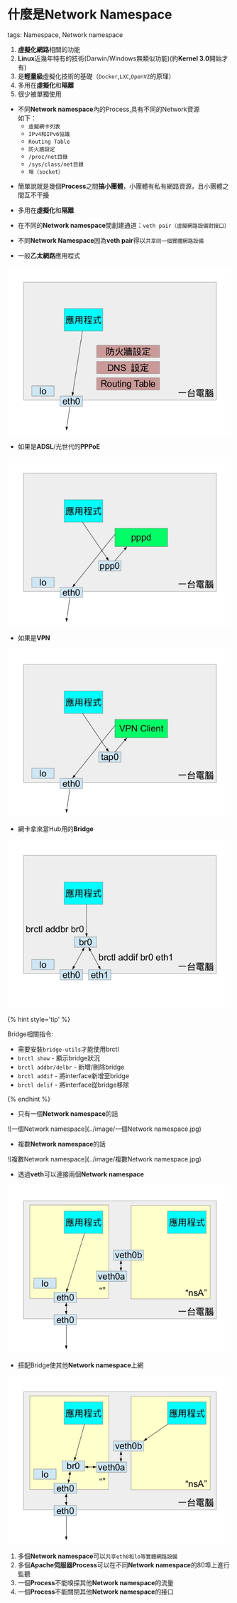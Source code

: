 # 什麼是Network Namespace

tags: Namespace, Network namespace

<!--sec data-title="什麼是Network namespace" data-id="1" data-nopdf="true" data-collapse=false ces-->

1. **虛擬化網路**相關的功能
2. **Linux**近幾年特有的技術(Darwin/Windows無類似功能)(約**Kernel 3.0**開始才有)
3. 是**輕量級**虛擬化技術的基礎（`Docker`,`LXC`,`OpenVZ`的原理）
4. 多用在**虛擬化**和**隔離**
5. 很少被單獨使用

<!--endsec-->

<!--sec data-title="虛擬化網路相關的功能,是指哪些？" data-id="2" data-nopdf="true" data-collapse=false ces-->

- 不同**Network namespace**內的Process,具有不同的Network資源   
如下：
  - `虛擬網卡列表`
  - `IPv4和IPv6協議`
  - `Routing Table`
  - `防火牆設定`
  - `/proc/net目錄`
  - `/sys/class/net目錄`
  - `埠（socket）`

<!--endsec-->

<!--sec data-title="有什麼特性？" data-id="3" data-nopdf="true" data-collapse=false ces-->

- 簡單說就是幾個**Process**之間**搞小團體**，小團體有私有網路資源，且小團體之間互不干擾

- 多用在**虛擬化**和**隔離**

<!--endsec-->

<!--sec data-title="如果Network Namespace之間要互相溝通怎麼辦?" data-id="4" data-nopdf="true" data-collapse=false ces-->

- 在不同的**Network namespace**間創建通道：`veth pair（虛擬網路設備對接口）`

- 不同**Network Namespace**因為**veth pair**得以`共享同一個實體網路設備`

<!--endsec-->

<!--sec data-title="傳統沒有Network natags: Namespace,Network namespacemespace前是怎樣？" data-id="5" data-nopdf="true" data-collapse=false ces-->

- 一般**乙太網路**應用程式

![一般乙太網路應用程式](../image/一般乙太網路應用程式.jpg)

- 如果是**ADSL**/光世代的**PPPoE**

![PPPoE](../image/PPPoE.jpg)

- 如果是**VPN**

![VPN](../image/VPN.jpg)

- 網卡拿來當Hub用的**Bridge**

![Bridge](../image/Bridge.jpg)

{% hint style='tip' %}

Bridge相關指令:

- 需要安裝`bridge-utils`才能使用brctl
- `brctl show` - 顯示bridge狀況
- `brctl addbr/delbr` - 新增/刪除bridge
- `brctl addif` - 將interface新增至bridge
- `brctl delif` - 將interface從bridge移除

{% endhint %}
<!--endsec-->

<!--sec data-title="有Network namespace後是怎樣？" data-id="6" data-nopdf="true" data-collapse=false ces-->

- 只有一個**Network namespace**的話

![一個Network namespace](../image/一個Network namespace.jpg)

- 複數**Network namespace**的話

![複數Network namespace](../image/複數Network namespace.jpg)

- 透過**veth**可以連接兩個**Network namespace**

![veth](../image/veth.jpg)

- 搭配Bridge使其他**Network namespace**上網

![Bridge+Network namespace](../image/Bridge_NS.jpg)

<!--endsec-->

<!--sec data-title="有什麼應用場景？" data-id="7" data-nopdf="true" data-collapse=false ces-->

1. 多個**Network namespace**可以`共享eth0和lo等實體網路設備`
2. 多個**Apache伺服器Process**可以在不同**Network namespace**的80埠上進行監聽
3. 一個**Process**不能嗅探其他**Network namespace**的流量
4. 一個**Process**不能關閉其他**Network namespace**的接口

<!--endsec-->
